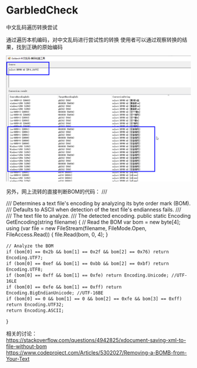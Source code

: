 # GarbledCheck
中文乱码遍历转换尝试

通过遍历本机编码，对中文乱码进行尝试性的转换
使用者可以通过观察转换的结果，找到正确的原始编码

![image](https://raw.githubusercontent.com/goldarch/GarbledCheck/master/GarbledCheck/img-folder/ui01.png)  

另外，网上流转的直接判断BOM的代码：
/// <summary>
/// Determines a text file's encoding by analyzing its byte order mark (BOM).
/// Defaults to ASCII when detection of the text file's endianness fails.
/// </summary>
/// <param name="filename">The text file to analyze.</param>
/// <returns>The detected encoding.</returns>
public static Encoding GetEncoding(string filename)
{
    // Read the BOM
    var bom = new byte[4];
    using (var file = new FileStream(filename, FileMode.Open, FileAccess.Read))
    {
        file.Read(bom, 0, 4);
    }

    // Analyze the BOM
    if (bom[0] == 0x2b && bom[1] == 0x2f && bom[2] == 0x76) return Encoding.UTF7;
    if (bom[0] == 0xef && bom[1] == 0xbb && bom[2] == 0xbf) return Encoding.UTF8;
    if (bom[0] == 0xff && bom[1] == 0xfe) return Encoding.Unicode; //UTF-16LE
    if (bom[0] == 0xfe && bom[1] == 0xff) return Encoding.BigEndianUnicode; //UTF-16BE
    if (bom[0] == 0 && bom[1] == 0 && bom[2] == 0xfe && bom[3] == 0xff) return Encoding.UTF32;
    return Encoding.ASCII;
}

相关的讨论：  
https://stackoverflow.com/questions/4942825/xdocument-saving-xml-to-file-without-bom
https://www.codeproject.com/Articles/5302027/Removing-a-BOMB-from-Your-Text
